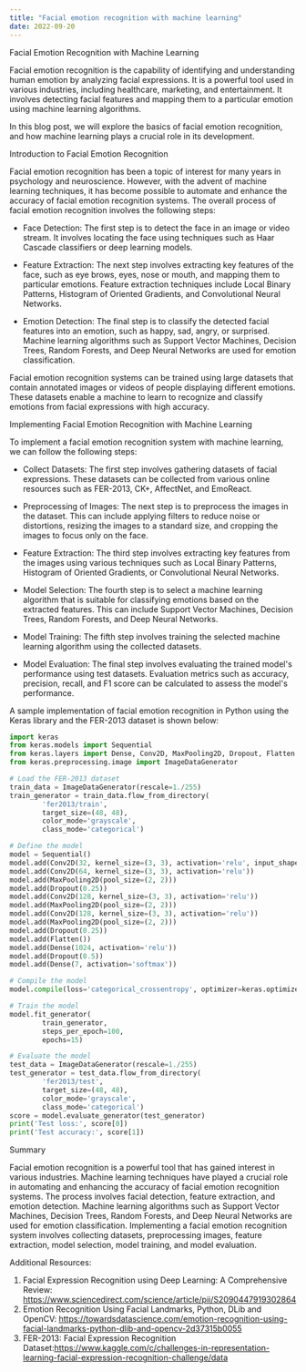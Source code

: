 ```yaml
---
title: "Facial emotion recognition with machine learning"
date: 2022-09-20
---
```





Facial Emotion Recognition with Machine Learning

Facial emotion recognition is the capability of identifying and understanding human emotion by analyzing facial expressions. It is a powerful tool used in various industries, including healthcare, marketing, and entertainment. It involves detecting facial features and mapping them to a particular emotion using machine learning algorithms.

In this blog post, we will explore the basics of facial emotion recognition, and how machine learning plays a crucial role in its development.

Introduction to Facial Emotion Recognition

Facial emotion recognition has been a topic of interest for many years in psychology and neuroscience. However, with the advent of machine learning techniques, it has become possible to automate and enhance the accuracy of facial emotion recognition systems. The overall process of facial emotion recognition involves the following steps:

- Face Detection: The first step is to detect the face in an image or video stream. It involves locating the face using techniques such as Haar Cascade classifiers or deep learning models.

- Feature Extraction: The next step involves extracting key features of the face, such as eye brows, eyes, nose or mouth, and mapping them to particular emotions. Feature extraction techniques include Local Binary Patterns, Histogram of Oriented Gradients, and Convolutional Neural Networks.

- Emotion Detection: The final step is to classify the detected facial features into an emotion, such as happy, sad, angry, or surprised. Machine learning algorithms such as Support Vector Machines, Decision Trees, Random Forests, and Deep Neural Networks are used for emotion classification.

Facial emotion recognition systems can be trained using large datasets that contain annotated images or videos of people displaying different emotions. These datasets enable a machine to learn to recognize and classify emotions from facial expressions with high accuracy.

Implementing Facial Emotion Recognition with Machine Learning

To implement a facial emotion recognition system with machine learning, we can follow the following steps:

- Collect Datasets: The first step involves gathering datasets of facial expressions. These datasets can be collected from various online resources such as FER-2013, CK+, AffectNet, and EmoReact.

- Preprocessing of Images: The next step is to preprocess the images in the dataset. This can include applying filters to reduce noise or distortions, resizing the images to a standard size, and cropping the images to focus only on the face.

- Feature Extraction: The third step involves extracting key features from the images using various techniques such as Local Binary Patterns, Histogram of Oriented Gradients, or Convolutional Neural Networks.

- Model Selection: The fourth step is to select a machine learning algorithm that is suitable for classifying emotions based on the extracted features. This can include Support Vector Machines, Decision Trees, Random Forests, and Deep Neural Networks.

- Model Training: The fifth step involves training the selected machine learning algorithm using the collected datasets.

- Model Evaluation: The final step involves evaluating the trained model's performance using test datasets. Evaluation metrics such as accuracy, precision, recall, and F1 score can be calculated to assess the model's performance.

A sample implementation of facial emotion recognition in Python using the Keras library and the FER-2013 dataset is shown below:

```python
import keras
from keras.models import Sequential
from keras.layers import Dense, Conv2D, MaxPooling2D, Dropout, Flatten
from keras.preprocessing.image import ImageDataGenerator

# Load the FER-2013 dataset
train_data = ImageDataGenerator(rescale=1./255)
train_generator = train_data.flow_from_directory(
        'fer2013/train',
        target_size=(48, 48),
        color_mode='grayscale',
        class_mode='categorical')

# Define the model
model = Sequential()
model.add(Conv2D(32, kernel_size=(3, 3), activation='relu', input_shape=(48,48,1)))
model.add(Conv2D(64, kernel_size=(3, 3), activation='relu'))
model.add(MaxPooling2D(pool_size=(2, 2)))
model.add(Dropout(0.25))
model.add(Conv2D(128, kernel_size=(3, 3), activation='relu'))
model.add(MaxPooling2D(pool_size=(2, 2)))
model.add(Conv2D(128, kernel_size=(3, 3), activation='relu'))
model.add(MaxPooling2D(pool_size=(2, 2)))
model.add(Dropout(0.25))
model.add(Flatten())
model.add(Dense(1024, activation='relu'))
model.add(Dropout(0.5))
model.add(Dense(7, activation='softmax'))

# Compile the model
model.compile(loss='categorical_crossentropy', optimizer=keras.optimizers.Adam(lr=0.0001, decay=1e-6), metrics=['accuracy'])

# Train the model
model.fit_generator(
        train_generator,
        steps_per_epoch=100,
        epochs=15)

# Evaluate the model
test_data = ImageDataGenerator(rescale=1./255)
test_generator = test_data.flow_from_directory(
        'fer2013/test',
        target_size=(48, 48),
        color_mode='grayscale',
        class_mode='categorical')
score = model.evaluate_generator(test_generator)
print('Test loss:', score[0])
print('Test accuracy:', score[1])
```

Summary

Facial emotion recognition is a powerful tool that has gained interest in various industries. Machine learning techniques have played a crucial role in automating and enhancing the accuracy of facial emotion recognition systems. The process involves facial detection, feature extraction, and emotion detection. Machine learning algorithms such as Support Vector Machines, Decision Trees, Random Forests, and Deep Neural Networks are used for emotion classification. Implementing a facial emotion recognition system involves collecting datasets, preprocessing images, feature extraction, model selection, model training, and model evaluation.

Additional Resources:

1. Facial Expression Recognition using Deep Learning: A Comprehensive Review: https://www.sciencedirect.com/science/article/pii/S2090447919302864
2. Emotion Recognition Using Facial Landmarks, Python, DLib and OpenCV: https://towardsdatascience.com/emotion-recognition-using-facial-landmarks-python-dlib-and-opencv-2d37315b0055
3. FER-2013: Facial Expression Recognition Dataset:https://www.kaggle.com/c/challenges-in-representation-learning-facial-expression-recognition-challenge/data